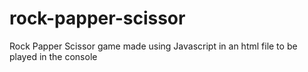 # rock-papper-scissor
Rock Papper Scissor game made using Javascript in an html file 
to be played in the console
